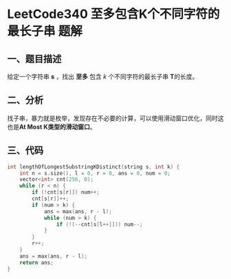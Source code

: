 # LeetCode340 至多包含K个不同字符的最长子串 题解

## 一、题目描述

给定一个字符串 **s** ，找出 **至多** 包含 *k* 个不同字符的最长子串 **T**的长度。



## 二、分析

找子串，暴力就是枚举，发现存在不必要的计算，可以使用滑动窗口优化，同时这也是**At Most K类型的滑动窗口**。



## 三、代码

```c++
int lengthOfLongestSubstringKDistinct(string s, int k) {
    int n = s.size(), l = 0, r = 0, ans = 0, num = 0;
    vector<int> cnt(256, 0);
    while (r < n) {
        if (!cnt[s[r]]) num++;
        cnt[s[r]]++;
        if (num > k) {
            ans = max(ans, r - l);
            while (num > k) {
                if (!(--cnt[s[l++]])) num--;
            }
        }
        r++;
    }
    ans = max(ans, r - l);
    return ans;
}
```

